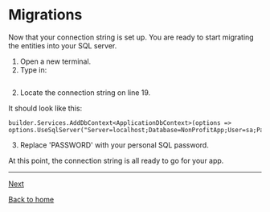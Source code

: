 # Migrations

Now that your connection string is set up. You are ready to start migrating the entities into your SQL server.

1. Open a new terminal.
2. Type in:

```

```

2. Locate the connection string on line 19.

It should look like this:
```
builder.Services.AddDbContext<ApplicationDbContext>(options => options.UseSqlServer("Server=localhost;Database=NonProfitApp;User=sa;Password=PASSWORD"));

```
3. Replace 'PASSWORD' with your personal SQL password.

At this point, the connection string is all ready to go for your app.

---
[Next](./PostmanIntegration.md)

[Back to home](../../README.md)
